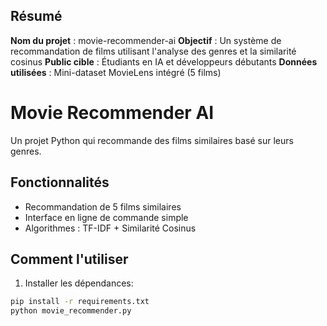 ## Résumé

**Nom du projet** : movie-recommender-ai
**Objectif** : Un système de recommandation de films utilisant l'analyse des genres et la similarité cosinus
**Public cible** : Étudiants en IA et développeurs débutants
**Données utilisées** : Mini-dataset MovieLens intégré (5 films)

# Movie Recommender AI

Un projet Python qui recommande des films similaires basé sur leurs genres.

## Fonctionnalités
- Recommandation de 5 films similaires
- Interface en ligne de commande simple
- Algorithmes : TF-IDF + Similarité Cosinus

## Comment l'utiliser
1. Installer les dépendances:
```bash
pip install -r requirements.txt
python movie_recommender.py
